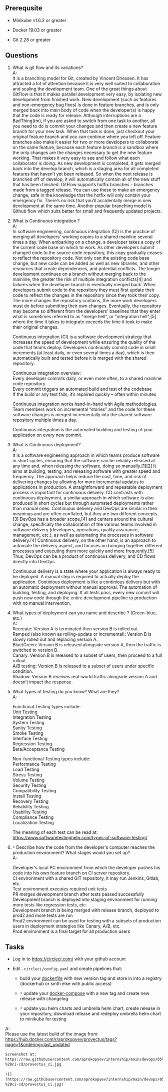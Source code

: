 ## Prerequsite

* Minikube v1.6.2 or greater

* Docker 19.03 or greater

* Git 2.28 or greater

## Questions

1. What is git flow and its variations?  
A:  
	It is a branching model for Git, created by Vincent Driessen. It has attracted a lot of attention because it is very well suited to collaboration and scaling the development team.
	One of the great things about GitFlow is that it makes parallel development very easy, by isolating new development from finished work. New development (such as features and non-emergency bug fixes) is done in feature branches, and is only merged back into main body of code when the developer(s) is happy that the code is ready for release.
	Although interruptions are a BadThing(tm), if you are asked to switch from one task to another, all you need to do is commit your changes and then create a new feature branch for your new task. When that task is done, just checkout your original feature branch and you can continue where you left off.
	Feature branches also make it easier for two or more developers to collaborate on the same feature, because each feature branch is a sandbox where the only changes are the changes necessary to get the new feature working. That makes it very easy to see and follow what each collaborator is doing.
	As new development is completed, it gets merged back into the develop branch, which is a staging area for all completed features that haven’t yet been released. So when the next release is branched off of develop, it will automatically contain all of the new stuff that has been finished.
	GitFlow supports hotfix branches - branches made from a tagged release. You can use these to make an emergency change, safe in the knowledge that the hotfix will only contain your emergency fix. There’s no risk that you’ll accidentally merge in new development at the same time.
	Another popular branching model is Github flow which suits better for small and frequently updated projects.

2. What is Continuous integration ?  
A:  
	In software engineering, continuous integration (CI) is the practice of merging all developers' working copies to a shared mainline several times a day.
	When embarking on a change, a developer takes a copy of the current code base on which to work. As other developers submit changed code to the source code repository, this copy gradually ceases to reflect the repository code. Not only can the existing code base change, but new code can be added as well as new libraries, and other resources that create dependencies, and potential conflicts.
	The longer development continues on a branch without merging back to the mainline, the greater the risk of multiple integration conflicts[4] and failures when the developer branch is eventually merged back. When developers submit code to the repository they must first update their code to reflect the changes in the repository since they took their copy. The more changes the repository contains, the more work developers must do before submitting their own changes.
	Eventually, the repository may become so different from the developers' baselines that they enter what is sometimes referred to as "merge hell", or "integration hell",[5] where the time it takes to integrate exceeds the time it took to make their original changes.  

	Continuous integration (CI) is a software development strategy that increases the speed of development while ensuring the quality of the code that teams deploy. Developers continually commit code in small increments (at least daily, or even several times a day), which is then automatically built and tested before it is merged with the shared repository.  
	
	Continuous integration overview:  
	    Every developer commits daily, or even more often, to a shared mainline code repository  
	    Every commit triggers an automated build and test of the codebase  
	    If the build or any test fails, it’s repaired quickly – often within minutes  

	Continuous integration works hand-in-hand with Agile methodologies. Team members work on incremental “stories” and the code for these software changes is merged incrementally into the shared software repository multiple times a day.  

	Continuous integration is the automated building and testing of your application on every new commit.  


3. What is Continuous deployment?  
A:  
	It is a software engineering approach in which teams produce software in short cycles, ensuring that the software can be reliably released at any time and, when releasing the software, doing so manually.[1][2] It aims at building, testing, and releasing software with greater speed and frequency. The approach helps reduce the cost, time, and risk of delivering changes by allowing for more incremental updates to applications in production. A straightforward and repeatable deployment process is important for continuous delivery.
	CD contrasts with continuous deployment, a similar approach in which software is also produced in short cycles but through automated deployments rather than manual ones. 
	Continuous delivery and DevOps are similar in their meanings and are often conflated, but they are two different concepts.[3] DevOps has a broader scope,[4] and centers around the cultural change, specifically the collaboration of the various teams involved in software delivery (developers, operations, quality assurance, management, etc.), as well as automating the processes in software delivery.[4] Continuous delivery, on the other hand, is an approach to automate the delivery aspect, and focuses on bringing together different processes and executing them more quickly and more frequently.[5] Thus, DevOps can be a product of continuous delivery, and CD flows directly into DevOps.

	Continuous delivery is a state where your application is always ready to be deployed. A manual step is required to actually deploy the application.
	Continious deployment is like a continious delivery but with an automatic deployment without manual approval.
	The automation of building, testing, and deploying. If all tests pass, every new commit will push new code through the entire development pipeline to production with no manual intervention.

4. What types of deployment can you name and describe ? (Green-blue, etc.)  
A:  
	Recreate: Version A is terminated then version B is rolled out.  
	Ramped (also known as rolling-update or incremental): Version B is slowly rolled out and replacing version A.  
	Blue/Green: Version B is released alongside version A, then the traffic is switched to version B.  
	Canary: Version B is released to a subset of users, then proceed to a full rollout.  
	A/B testing: Version B is released to a subset of users under specific condition.  
	Shadow: Version B receives real-world traffic alongside version A and doesn’t impact the response.  


5. What types of testing do you know? What are they?  
A:  

    Functional Testing types include:  
	    Unit Testing  
	    Integration Testing  
	    System Testing  
	    Sanity Testing  
	    Smoke Testing  
	    Interface Testing  
	    Regression Testing  
	    Beta/Acceptance Testing  

	Non-functional Testing types include:  
	    Performance Testing  
	    Load Testing  
	    Stress Testing  
	    Volume Testing  
	    Security Testing  
	    Compatibility Testing  
	    Install Testing  
	    Recovery Testing  
	    Reliability Testing  
	    Usability Testing  
	    Compliance Testing  
	    Localization Testing  

	The meaning of each test can be read at: https://www.softwaretestinghelp.com/types-of-software-testing/  


6. `*` Describe how the code from the developer's computer reaches the production environment? What stages would you set up?  
A:

	Developer's local PC environment from which the developer pushes his code into his own feature branch on CI server repository.  
	CI environment with a shared GIT repository, it may run Jenkins, Gitlab, etc.  
	Test environment executes required unit tests  
	PR merges development branch after tests passed successfully  
	Development branch is deployed into staging environment for running more tests like regression tests, etc.  
	Development branch is being merged with release branch, deployed to prod2 and more tests are run  
	Prod2 environment can be used for testing with a subsets of production users in deployment strategies like Canary, A/B, etc.  
	Prod environment is a final target for all production users  

## Tasks

* Log in to https://circleci.com/ with your github account 

* Edit `.circleci/config.yaml` and create pipelines that:
    * build your [dockerfile](../02%20-%20dockerfile/Dockerfile) with new version tag and store in into a registry (dockerhub or smth else with public access)

    *  `*` update your [docker-compose](../03%20-%20docker-compose/example/docker-compose.yaml) with a new tag and create new release with changelog

    *  `*` update you helm charts and umbrella helm chart, create release in your repository, download release and redeploy umbrella helm chart to minikube for testing

A:  
	Please use the latest build of the image from:
	https://hub.docker.com/r/aprokopyev/provectus/tags?page=1&ordering=last_updated


	Screenshot at: https://raw.githubusercontent.com/aprokopyev/internship/main/devops/05%20-%20ci-cd/provectus_ci.jpg  
	
	![](https://raw.githubusercontent.com/aprokopyev/internship/main/devops/05%20-%20ci-cd/provectus_ci.jpg)  


